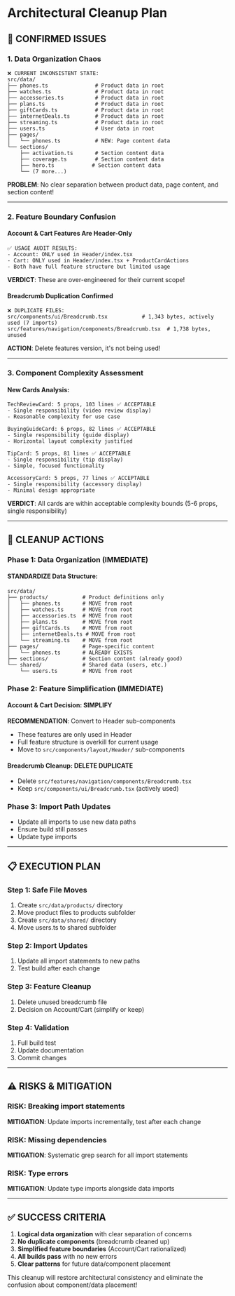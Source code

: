 # Architectural Cleanup Plan

## **🚨 CONFIRMED ISSUES**

### **1. Data Organization Chaos**
```
❌ CURRENT INCONSISTENT STATE:
src/data/
├── phones.ts               # Product data in root
├── watches.ts              # Product data in root  
├── accessories.ts          # Product data in root
├── plans.ts                # Product data in root
├── giftCards.ts            # Product data in root
├── internetDeals.ts        # Product data in root
├── streaming.ts            # Product data in root
├── users.ts                # User data in root
├── pages/
│   └── phones.ts           # NEW: Page content data
└── sections/
    ├── activation.ts       # Section content data
    ├── coverage.ts         # Section content data
    ├── hero.ts            # Section content data
    └── (7 more...)
```

**PROBLEM**: No clear separation between product data, page content, and section content!

---

### **2. Feature Boundary Confusion**

#### **Account & Cart Features Are Header-Only**
```
✅ USAGE AUDIT RESULTS:
- Account: ONLY used in Header/index.tsx
- Cart: ONLY used in Header/index.tsx + ProductCardActions
- Both have full feature structure but limited usage
```

**VERDICT**: These are over-engineered for their current scope!

#### **Breadcrumb Duplication Confirmed**
```
❌ DUPLICATE FILES:
src/components/ui/Breadcrumb.tsx           # 1,343 bytes, actively used (7 imports)
src/features/navigation/components/Breadcrumb.tsx  # 1,738 bytes, unused
```

**ACTION**: Delete features version, it's not being used!

---

### **3. Component Complexity Assessment**

#### **New Cards Analysis:**
```
TechReviewCard: 5 props, 103 lines ✅ ACCEPTABLE
- Single responsibility (video review display)
- Reasonable complexity for use case

BuyingGuideCard: 6 props, 82 lines ✅ ACCEPTABLE  
- Single responsibility (guide display)
- Horizontal layout complexity justified

TipCard: 5 props, 81 lines ✅ ACCEPTABLE
- Single responsibility (tip display)
- Simple, focused functionality

AccessoryCard: 5 props, 77 lines ✅ ACCEPTABLE
- Single responsibility (accessory display)
- Minimal design appropriate
```

**VERDICT**: All cards are within acceptable complexity bounds (5-6 props, single responsibility)

---

## **🎯 CLEANUP ACTIONS**

### **Phase 1: Data Organization (IMMEDIATE)**

#### **STANDARDIZE Data Structure:**
```
src/data/
├── products/           # Product definitions only
│   ├── phones.ts       # MOVE from root
│   ├── watches.ts      # MOVE from root
│   ├── accessories.ts  # MOVE from root
│   ├── plans.ts        # MOVE from root
│   ├── giftCards.ts    # MOVE from root
│   ├── internetDeals.ts # MOVE from root
│   └── streaming.ts    # MOVE from root
├── pages/              # Page-specific content
│   └── phones.ts       # ALREADY EXISTS
├── sections/           # Section content (already good)
└── shared/             # Shared data (users, etc.)
    └── users.ts        # MOVE from root
```

### **Phase 2: Feature Simplification (IMMEDIATE)**

#### **Account & Cart Decision: SIMPLIFY**
**RECOMMENDATION**: Convert to Header sub-components
- These features are only used in Header
- Full feature structure is overkill for current usage
- Move to `src/components/layout/Header/` sub-components

#### **Breadcrumb Cleanup: DELETE DUPLICATE**
- Delete `src/features/navigation/components/Breadcrumb.tsx`
- Keep `src/components/ui/Breadcrumb.tsx` (actively used)

### **Phase 3: Import Path Updates**
- Update all imports to use new data paths
- Ensure build still passes
- Update type imports

---

## **📋 EXECUTION PLAN**

### **Step 1: Safe File Moves** 
1. Create `src/data/products/` directory
2. Move product files to products subfolder  
3. Create `src/data/shared/` directory
4. Move users.ts to shared subfolder

### **Step 2: Import Updates**
1. Update all import statements to new paths
2. Test build after each change

### **Step 3: Feature Cleanup**
1. Delete unused breadcrumb file
2. Decision on Account/Cart (simplify or keep)

### **Step 4: Validation**
1. Full build test
2. Update documentation
3. Commit changes

---

## **⚠️ RISKS & MITIGATION**

### **RISK**: Breaking import statements
**MITIGATION**: Update imports incrementally, test after each change

### **RISK**: Missing dependencies  
**MITIGATION**: Systematic grep search for all import statements

### **RISK**: Type errors
**MITIGATION**: Update type imports alongside data imports

---

## **✅ SUCCESS CRITERIA**

1. **Logical data organization** with clear separation of concerns
2. **No duplicate components** (breadcrumb cleaned up)
3. **Simplified feature boundaries** (Account/Cart rationalized)
4. **All builds pass** with no new errors
5. **Clear patterns** for future data/component placement

This cleanup will restore architectural consistency and eliminate the confusion about component/data placement!